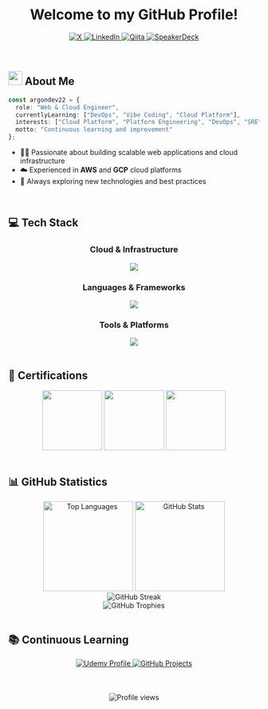 <div align="center">
  <h1>Welcome to my GitHub Profile!</h1>
  <p>
    <a href="https://x.com/argondev22/">
      <img src="https://img.shields.io/badge/%40argondev22-000000?style=for-the-badge&logo=x&logoColor=ffffff" alt="X" />
    </a>
    <a href="https://www.linkedin.com/in/argondev22/">
      <img src="https://img.shields.io/badge/%40argondev22-0A66C2?style=for-the-badge&logo=linkedin&logoColor=ffffff" alt="LinkedIn" />
    </a>
    <a href="https://qiita.com/argondev22/">
      <img src="https://img.shields.io/badge/%40argondev22-55C500?style=for-the-badge&logo=qiita&logoColor=ffffff" alt="Qiita" />
    </a>
    <a href="https://speakerdeck.com/argondev22/">
      <img src="https://img.shields.io/badge/%40argondev22-009287?style=for-the-badge&logo=speakerdeck&logoColor=ffffff" alt="SpeakerDeck" />
    </a>
  </p>
</div>

<br>

## <img src="https://media.giphy.com/media/hvRJCLFzcasrR4ia7z/giphy.gif" width="28"> About Me

```typescript
const argondev22 = {
  role: "Web & Cloud Engineer",
  currentlyLearning: ["DevOps", "Vibe Coding", "Cloud Platform"],
  interests: ["Cloud Platform", "Platform Engineering", "DevOps", "SRE", "Infrastructure as Code", "Modern Web Development"],
  motto: "Continuous learning and improvement"
};
```

- 🧑‍💻 Passionate about building scalable web applications and cloud infrastructure
- ☁️ Experienced in **AWS** and **GCP** cloud platforms
- 🚀 Always exploring new technologies and best practices
<br>

## 💻 Tech Stack

<div align="center">

### Cloud & Infrastructure
<img src="https://skillicons.dev/icons?i=aws,gcp,terraform,docker,kubernetes,linux" />

### Languages & Frameworks
<img src="https://skillicons.dev/icons?i=typescript,nodejs,next,react,tailwind,go" />

### Tools & Platforms
<img src="https://skillicons.dev/icons?i=github,git,notion" />

</div>

<br>

## 🏅 Certifications

<div align="center">
  <img height="120" width="120" src="https://qiita-user-contents.imgix.net/https%3A%2F%2Fqiita-image-store.s3.ap-northeast-1.amazonaws.com%2F0%2F286189%2F1ba586fb-a551-ae20-5905-93fbaa55a0fd.png?ixlib=rb-4.0.0&auto=format&gif-q=60&q=75&w=1400&fit=max&s=0bd20efdcfac97f61245531899c932ad" />
  <img height="120" width="120" src="https://images.credly.com/size/160x160/images/0e284c3f-5164-4b21-8660-0d84737941bc/image.png" />
  <img height="120" width="120" src="https://images.credly.com/size/680x680/images/f0d3fbb9-bfa7-4017-9989-7bde8eaf42b1/image.png" />
</div>

<br>

## 📊 GitHub Statistics

<div align="center">
  <img alt="Top Languages" height="180px" src="http://github-profile-summary-cards.vercel.app/api/cards/repos-per-language?username=argondev22&theme=github_dark&exclude=php" />
  <img alt="GitHub Stats" height="180px" src="http://github-profile-summary-cards.vercel.app/api/cards/stats?username=argondev22&theme=github_dark" />
</div>

<div align="center">
  <img alt="GitHub Streak" src="https://streak-stats.demolab.com/?user=argondev22&theme=github-dark-blue&hide_border=true" />
</div>

<div align="center">
  <img alt="GitHub Trophies" src="https://github-profile-trophy.vercel.app/?username=argondev22&theme=darkhub&no-frame=true&column=7&title=-Stars,-Followers" />
</div>

<br>

## 📚 Continuous Learning

<div align="center">
  <a href="https://www.udemy.com/user/cun-lai-biao-ya/">
    <img src="https://img.shields.io/badge/Udemy-Learning_Profile-A435F0?style=for-the-badge&logo=udemy&logoColor=white" alt="Udemy Profile" />
  </a>
  <a href="https://github.com/users/argondev22/projects/21">
    <img src="https://img.shields.io/badge/GitHub-Learning_Projects-181717?style=for-the-badge&logo=github&logoColor=white" alt="GitHub Projects" />
  </a>
</div>

<br>
<br>
<br>

<div align="center">
  <img src="https://komarev.com/ghpvc/?username=argondev22&label=Profile%20Views&color=0e75b6&style=for-the-badge" alt="Profile views" />
</div>

